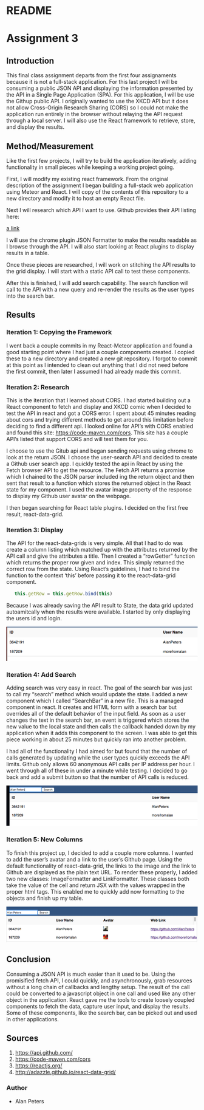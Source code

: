 # README

# Assignment 3

## Introduction

This final class assignment departs from the first four assignaments because it is not a full-stack application. For this last project I will be consuming a public JSON API and displaying the information presented by the API in a Single Page Application (SPA). For this application, I will be use the Githup public API. I originally wanted to use the XKCD API but it does not allow Cross-Origin Research Sharing (CORS) so I could not make the application run entirely in the browser without relaying the API request through a local server. I will also use the React framework to retrieve, store, and display the results. 

## Method/Measurement

Like the first few projects, I will try to build the application iteratively, adding functionality in small pieces while keeping a working project going. 

First, I will modify my existing react framework. From the original description of the assignment I began building a full-stack web application using Meteor and React. I will copy of the contents of this repository to a new directory and modify it to host an empty React file. 

Next I will research which API I want to use. Github provides their API listing here: 

[a link](https://api.github.com/)

I will use the chrome plugin JSON Formatter to make the results readable as I browse through the API. I will also start looking at React plugins to display results in a table. 

Once these pieces are researched, I will work on stitching the API results to the grid display. I will start with a static API call to test these components. 

After this is finished, I will add search capability. The search function will call to the API with a new query and re-render the results as the user types into the search bar. 


## Results 

### Iteration 1: Copying the Framework

I went back a couple commits in my React-Meteor application and found a good starting point where I had just a couple components created. I copied these to a new directory and created a new git repository. I forgot to commit at this point as I intended to clean out anything that I did not need before the first commit, then later I assumed I had already made this commit.

### Iteration 2: Research

This is the iteration that I learned about CORS. I had started building out a React component to fetch and display and XKCD comic when I decided to test the API in react and got a CORS error. I spent about 45 minutes reading about cors and trying different methods to get around this limitation before deciding to find a different api. I looked online for API’s with CORS enabled and found this site: https://code-maven.com/cors. This site has a couple API’s listed that support CORS and will test them for you. 

I choose to use the Gitub api and began sending requests using chrome to look at the return JSON. I choose the user-search API and decided to create a Github user search app. I quickly tested the api in React by using the Fetch browser API to get the resource. The Fetch API returns a promise which I chained to the JSON parser included ing the return object and then sent that result to a function which stores the returned object in the React state for my component. I used the avatar image property of the response to display my Github user avatar on the webpage.

I then began searching for React table plugins. I decided on the first free result, react-data-grid.

### Iteration 3: Display

The API for the react-data-grids is very simple. All that I had to do was create a column listing which matched up with the attributes returned by the API call and give the attributes a title. Then I created a “rowGetter” function which returns the proper row given and index. This simply returned the correct row from the state. Using React’s guidelines, I had to bind the function to the context ‘this’ before passing it to the react-data-grid component.

```javascript
   this.getRow = this.getRow.bind(this)
```

Because I was already saving the API result to State, the data grid updated autoamitcally when the results were available. I started by only displaying the users id and login. 

![Basic Display](/README_IMAGES/Picture_1.png?raw=true)

### Iteration 4: Add Search

Adding search was very easy in react. The goal of the search bar was just to call my “search” method which would update the state. I added a new component which I called “SearchBar” in a new file. This is a managed component in react. It creates and HTML form with a search bar but overrides all of the default behavior of the input field. As soon as a user changes the text in the search bar, an event is triggered which stores the new value to the local state and then calls the callback handed down by my application when it adds this component to the screen. I was able to get this piece working in about 25 minutes but quickly ran into another problem. 

I had all of the functionality I had aimed for but found that the number of calls generated by updating while the user types quickly exceeds the API limits. Github only allows 60 anonymous API calls per IP address per hour. I went through all of these in under a minute while testing. I decided to go back and add a submit button so that the number of API calls is reduced. 

![Basic Search](/README_IMAGES/Picture_2.png?raw=true)

### Iteration 5: New Columns

To finish this project up, I decided to add a couple more columns. I wanted to add the user’s avatar and a link to the user’s Github page. Using the default functionality of react-data-grid, the links to the image and the link to Github are displayed as the plain text URL. To render these properly, I added two new classes: ImageFormatter and LinkFormatter. These classes both take the value of the cell and return JSX with the values wrapped in the proper html tags. This enabled me to quickly add now formatting to the objects and finish up my table.

![New Columns](/README_IMAGES/Picture_3.png?raw=true)

## Conclusion

Consuming a JSON API is much easier than it used to be. Using the promisified fetch API, I could quickly, and asynchronously, grab resources without a long chain of callbacks and lengthy setup. The result of the call could be converted to a javascript object in one call and used like any other object in the application. React gave me the tools to create loosely coupled components to fetch the data, capture user input, and display the results. Some of these components, like the search bar, can be picked out and used in other applications.

## Sources

1. https://api.github.com/
2. https://code-maven.com/cors
3. https://reactjs.org/ 
4. http://adazzle.github.io/react-data-grid/ 


### Author
* Alan Peters
